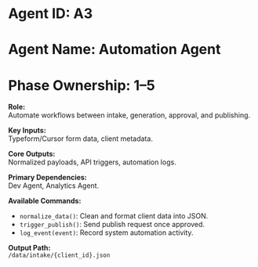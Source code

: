 # Agent ID: A3
# Agent Name: Automation Agent
# Phase Ownership: 1–5

**Role:**  
Automate workflows between intake, generation, approval, and publishing.

**Key Inputs:**  
Typeform/Cursor form data, client metadata.

**Core Outputs:**  
Normalized payloads, API triggers, automation logs.

**Primary Dependencies:**  
Dev Agent, Analytics Agent.

**Available Commands:**  
- `normalize_data()`: Clean and format client data into JSON.  
- `trigger_publish()`: Send publish request once approved.  
- `log_event(event)`: Record system automation activity.  

**Output Path:**  
`/data/intake/{client_id}.json`
